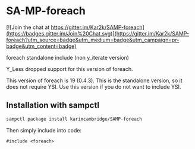 # SA-MP-foreach

[![Join the chat at https://gitter.im/Kar2k/SAMP-foreach](https://badges.gitter.im/Join%20Chat.svg)](https://gitter.im/Kar2k/SAMP-foreach?utm_source=badge&utm_medium=badge&utm_campaign=pr-badge&utm_content=badge)

foreach standalone include (non y_iterate version)

Y_Less dropped support for this version of foreach.

This version of foreach is 19 (0.4.3). This is the standalone version, so it does not require YSI. Use this version if you do not want to include YSI.

## Installation with sampctl

```bash
sampctl package install karimcambridge/SAMP-foreach
```

Then simply include into code:

```pawn
#include <foreach>
```
